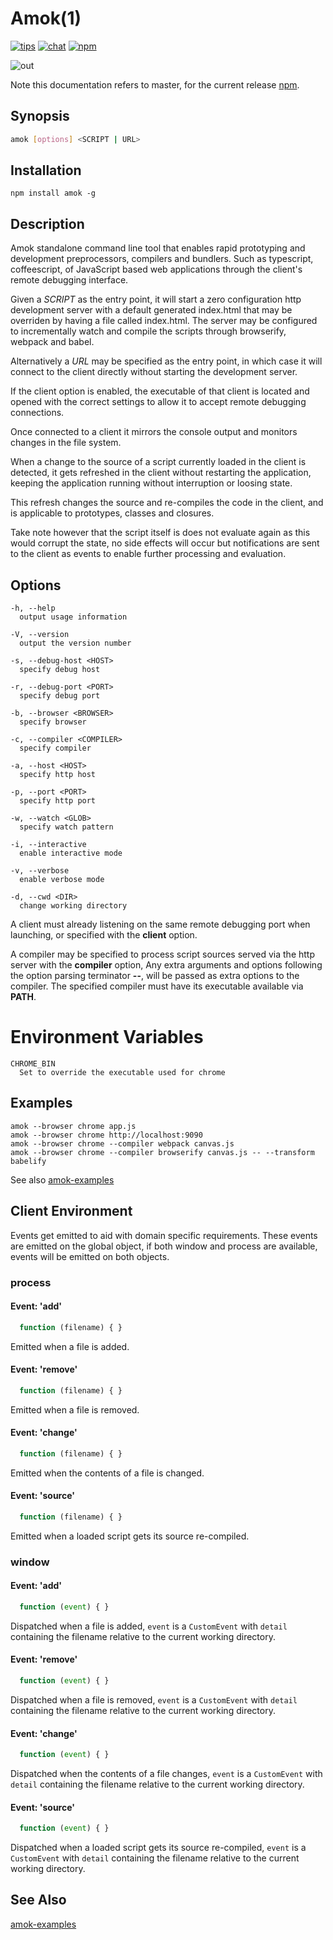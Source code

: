 # Amok(1)
[![tips](https://img.shields.io/gratipay/caspervonb.svg?style=flat-square)](https://gratipay.com/caspervonb/)
[![chat](https://img.shields.io/badge/gitter-join%20chat-green.svg?style=flat-square)](https://gitter.im/caspervonb/amok)
[![npm](https://img.shields.io/npm/v/amok.svg?style=flat-square)](https://www.npmjs.org/package/amok)

![out](https://cloud.githubusercontent.com/assets/157787/7122192/4aa2b03e-e24c-11e4-886a-5f58181b5dbd.gif)

Note this documentation refers to master, for the current release [npm](https://www.npmjs.org/package/amok).

## Synopsis
```sh
amok [options] <SCRIPT | URL>
```

## Installation
```
npm install amok -g
```

## Description
Amok standalone command line tool that enables rapid prototyping and development
preprocessors, compilers and bundlers. Such as typescript, coffeescript,
of JavaScript based web applications through the client's remote debugging
interface.

Given a *SCRIPT* as the entry point, it will start a zero configuration http
development server with a default generated index.html that may be overriden by having a file called index.html. The server
may be configured to incrementally watch and compile the scripts through
browserify, webpack and babel.

Alternatively a *URL* may be specified as the entry point, in which case it will
connect to the client directly without starting the development server.

If the client option is enabled, the executable of that client is located and
opened with the correct settings to allow it to accept remote debugging
connections.

Once connected to a client it mirrors the console output and monitors changes in
the file system.

When a change to the source of a script currently loaded in the client is
detected, it gets refreshed in the client without restarting the application,
keeping the application running without interruption or loosing state.

This refresh changes the source and re-compiles the code in the client, and is
applicable to prototypes, classes and closures.

Take note however that the script itself is does not evaluate again as this would
corrupt the state, no side effects will occur but notifications are sent to the
client as events to enable  further processing and evaluation.

## Options
```
-h, --help
  output usage information

-V, --version
  output the version number

-s, --debug-host <HOST>
  specify debug host

-r, --debug-port <PORT>
  specify debug port

-b, --browser <BROWSER>
  specify browser

-c, --compiler <COMPILER>
  specify compiler

-a, --host <HOST>
  specify http host

-p, --port <PORT>
  specify http port

-w, --watch <GLOB>
  specify watch pattern

-i, --interactive
  enable interactive mode

-v, --verbose
  enable verbose mode

-d, --cwd <DIR>
  change working directory
```

A client must already listening on the same remote debugging port when
launching, or specified with the **client** option.

A compiler may be specified to process script sources served via the http server
with the **compiler** option, Any extra arguments and options following the
option parsing terminator **--**, will be passed as extra options to the
compiler. The specified compiler must have its executable available via
**PATH**.

# Environment Variables
```
CHROME_BIN
  Set to override the executable used for chrome
```

## Examples
```
amok --browser chrome app.js
amok --browser chrome http://localhost:9090
amok --browser chrome --compiler webpack canvas.js
amok --browser chrome --compiler browserify canvas.js -- --transform babelify
```

See also [amok-examples](https://github.com/caspervonb/amok-examples)

## Client Environment
Events get emitted to aid with domain specific requirements.
These events are emitted on the global object,
if both window and process are available, events will be emitted on both objects.

### process
#### Event: 'add'
```js
  function (filename) { }
```

Emitted when a file is added.

#### Event: 'remove'
```js
  function (filename) { }
```
Emitted when a file is removed.

#### Event: 'change'
```js
  function (filename) { }
```

Emitted when the contents of a file is changed.

#### Event: 'source'
```js
  function (filename) { }
```

Emitted when a loaded script gets its source re-compiled.

### window
#### Event: 'add'
```js
  function (event) { }
```

Dispatched when a file is added, `event` is a `CustomEvent` with `detail`
containing the filename relative to the current working directory.

#### Event: 'remove'
```js
  function (event) { }
```

Dispatched when a file is removed, `event` is a `CustomEvent` with `detail`
containing the filename relative to the current working directory.

#### Event: 'change'
```js
  function (event) { }
```

Dispatched when the contents of a file changes, `event` is a `CustomEvent` with
`detail` containing the filename relative to the current working directory.

#### Event: 'source'
```js
  function (event) { }
```

Dispatched when a loaded script gets its source re-compiled, `event` is a
`CustomEvent` with `detail` containing the filename relative to the current
working directory.

## See Also

[amok-examples](https://github.com/caspervonb/amok-examples)
